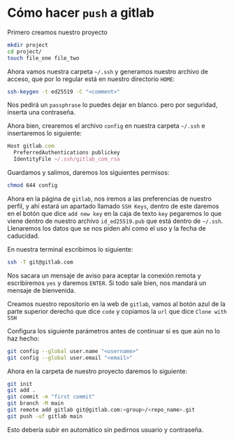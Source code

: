 # Cómo hacer `push` a gitlab

Primero creamos nuestro proyecto
```sh
mkdir project
cd project/
touch file_one file_two
```

Ahora vamos nuestra carpeta `~/.ssh` y generamos nuestro archivo de acceso, que por lo regular está en nuestro directorio `HOME`:
```sh
ssh-keygen -t ed25519 -C "<comment>"
```
Nos pedirá un `passphrase` lo puedes dejar en blanco. pero por seguridad, inserta una contraseña.

Ahora bien, crearemos el archivo `config` en nuestra carpeta `~/.ssh` e insertaremos lo siguiente:
```js
Host gitlab.com
  PreferredAuthentications publickey
  IdentityFile ~/.ssh/gitlab_com_rsa
```

Guardamos y salimos, daremos los siguientes permisos:
```sh
chmod 644 config
```

Ahora en la página de `gitlab`, nos iremos a las preferencias de nuestro perfil, y ahí estará un apartado llamado `SSH Keys`, dentro de este daremos en el botón que dice `add new key` en la caja de texto `key` pegaremos lo que viene dentro de nuestro archivo `id_ed25519.pub` que está dentro de `~/.ssh`. Llenaremos los datos que se nos piden ahí como el uso y la fecha de caducidad.

En nuestra terminal escribimos lo siguiente:
```sh
ssh -T git@gitlab.com
```
Nos sacara un mensaje de aviso para aceptar la conexión remota y escribiremos `yes` y daremos `ENTER`. Si todo sale bien, nos mandará un mensaje de bienvenida.

Creamos nuestro repositorio en la web de `gitlab`, vamos al botón azul de la parte superior derecho que dice `code` y copiamos la `url` que dice `Clone with SSH`

Configura los siguiente parámetros antes de continuar si es que aún no lo haz hecho:
```sh
git config --global user.name "<username>"
git config --global user.email "<email>"
```

Ahora en la carpeta de nuestro proyecto daremos lo siguiente:
```sh
git init
git add .
git commit -m "first commit"
git branch -M main
git remote add gitlab git@gitlab.com:<group>/<repo_name>.git
git push -uf gitlab main
```
Esto debería subir en automático sin pedirnos usuario y contraseña.




